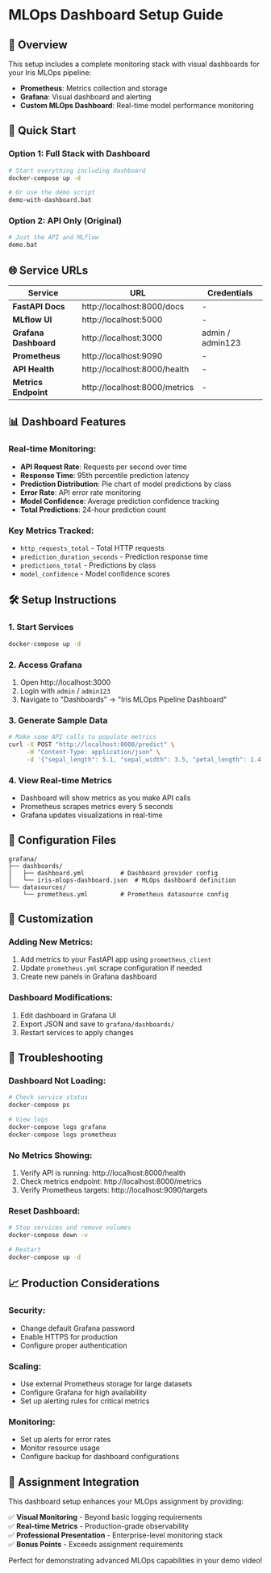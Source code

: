 # MLOps Dashboard Setup Guide

## 🎯 Overview

This setup includes a complete monitoring stack with visual dashboards for your Iris MLOps pipeline:

- **Prometheus**: Metrics collection and storage
- **Grafana**: Visual dashboard and alerting
- **Custom MLOps Dashboard**: Real-time model performance monitoring

## 🚀 Quick Start

### Option 1: Full Stack with Dashboard
```bash
# Start everything including dashboard
docker-compose up -d

# Or use the demo script
demo-with-dashboard.bat
```

### Option 2: API Only (Original)
```bash
# Just the API and MLflow
demo.bat
```

## 🌐 Service URLs

| Service | URL | Credentials |
|---------|-----|-------------|
| **FastAPI Docs** | http://localhost:8000/docs | - |
| **MLflow UI** | http://localhost:5000 | - |
| **Grafana Dashboard** | http://localhost:3000 | admin / admin123 |
| **Prometheus** | http://localhost:9090 | - |
| **API Health** | http://localhost:8000/health | - |
| **Metrics Endpoint** | http://localhost:8000/metrics | - |

## 📊 Dashboard Features

### Real-time Monitoring:
- **API Request Rate**: Requests per second over time
- **Response Time**: 95th percentile prediction latency
- **Prediction Distribution**: Pie chart of model predictions by class
- **Error Rate**: API error rate monitoring
- **Model Confidence**: Average prediction confidence tracking
- **Total Predictions**: 24-hour prediction count

### Key Metrics Tracked:
- `http_requests_total` - Total HTTP requests
- `prediction_duration_seconds` - Prediction response time
- `predictions_total` - Predictions by class
- `model_confidence` - Model confidence scores

## 🛠️ Setup Instructions

### 1. Start Services
```bash
docker-compose up -d
```

### 2. Access Grafana
1. Open http://localhost:3000
2. Login with `admin` / `admin123`
3. Navigate to "Dashboards" → "Iris MLOps Pipeline Dashboard"

### 3. Generate Sample Data
```bash
# Make some API calls to populate metrics
curl -X POST "http://localhost:8000/predict" \
     -H "Content-Type: application/json" \
     -d '{"sepal_length": 5.1, "sepal_width": 3.5, "petal_length": 1.4, "petal_width": 0.2}'
```

### 4. View Real-time Metrics
- Dashboard will show metrics as you make API calls
- Prometheus scrapes metrics every 5 seconds
- Grafana updates visualizations in real-time

## 📁 Configuration Files

```
grafana/
├── dashboards/
│   ├── dashboard.yml          # Dashboard provider config
│   └── iris-mlops-dashboard.json  # MLOps dashboard definition
└── datasources/
    └── prometheus.yml         # Prometheus datasource config
```

## 🔧 Customization

### Adding New Metrics:
1. Add metrics to your FastAPI app using `prometheus_client`
2. Update `prometheus.yml` scrape configuration if needed
3. Create new panels in Grafana dashboard

### Dashboard Modifications:
1. Edit dashboard in Grafana UI
2. Export JSON and save to `grafana/dashboards/`
3. Restart services to apply changes

## 🐛 Troubleshooting

### Dashboard Not Loading:
```bash
# Check service status
docker-compose ps

# View logs
docker-compose logs grafana
docker-compose logs prometheus
```

### No Metrics Showing:
1. Verify API is running: http://localhost:8000/health
2. Check metrics endpoint: http://localhost:8000/metrics
3. Verify Prometheus targets: http://localhost:9090/targets

### Reset Dashboard:
```bash
# Stop services and remove volumes
docker-compose down -v

# Restart
docker-compose up -d
```

## 📈 Production Considerations

### Security:
- Change default Grafana password
- Enable HTTPS for production
- Configure proper authentication

### Scaling:
- Use external Prometheus storage for large datasets
- Configure Grafana for high availability
- Set up alerting rules for critical metrics

### Monitoring:
- Set up alerts for error rates
- Monitor resource usage
- Configure backup for dashboard configurations

## 🎯 Assignment Integration

This dashboard setup enhances your MLOps assignment by providing:

✅ **Visual Monitoring** - Beyond basic logging requirements  
✅ **Real-time Metrics** - Production-grade observability  
✅ **Professional Presentation** - Enterprise-level monitoring stack  
✅ **Bonus Points** - Exceeds assignment requirements  

Perfect for demonstrating advanced MLOps capabilities in your demo video!
